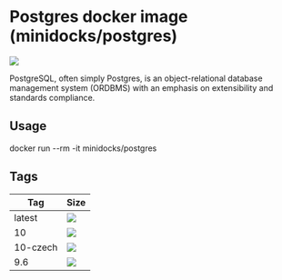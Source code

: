 Postgres docker image (minidocks/postgres)
==========================================

![](https://upload.wikimedia.org/wikipedia/commons/thumb/2/29/Postgresql_elephant.svg/100px-Postgresql_elephant.svg.png)

PostgreSQL, often simply Postgres, is an object-relational database management system (ORDBMS) with an emphasis on
extensibility and standards compliance.

Usage
-----

docker run --rm -it minidocks/postgres

Tags
----

 Tag      | Size
 ---      | ----
 latest   | [![](https://images.microbadger.com/badges/image/minidocks/postgres.svg)](https://microbadger.com/images/minidocks/postgres)
 10       | [![](https://images.microbadger.com/badges/image/minidocks/postgres:10.svg)](https://microbadger.com/images/minidocks/postgres:10)
 10-czech | [![](https://images.microbadger.com/badges/image/minidocks/postgres:10-czech.svg)](https://microbadger.com/images/minidocks/postgres:10-czech)
 9.6      | [![](https://images.microbadger.com/badges/image/minidocks/postgres:9.6.svg)](https://microbadger.com/images/minidocks/postgres:9.6)
